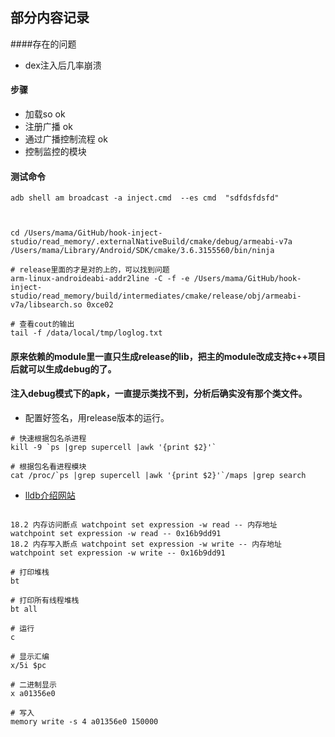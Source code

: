 ## 部分内容记录


####存在的问题
- dex注入后几率崩溃

#### 步骤
- 加载so ok
- 注册广播 ok
- 通过广播控制流程 ok
- 控制监控的模块


#### 测试命令

```
adb shell am broadcast -a inject.cmd  --es cmd  "sdfdsfdsfd"


 
cd /Users/mama/GitHub/hook-inject-studio/read_memory/.externalNativeBuild/cmake/debug/armeabi-v7a
/Users/mama/Library/Android/SDK/cmake/3.6.3155560/bin/ninja

# release里面的才是对的上的，可以找到问题
arm-linux-androideabi-addr2line -C -f -e /Users/mama/GitHub/hook-inject-studio/read_memory/build/intermediates/cmake/release/obj/armeabi-v7a/libsearch.so 0xce02 

# 查看cout的输出
tail -f /data/local/tmp/loglog.txt

```


#### 原来依赖的module里一直只生成release的lib，把主的module改成支持c++项目后就可以生成debug的了。

#### 注入debug模式下的apk，一直提示类找不到，分析后确实没有那个类文件。
- 配置好签名，用release版本的运行。




```
# 快速根据包名杀进程
kill -9 `ps |grep supercell |awk '{print $2}'`

# 根据包名看进程模块
cat /proc/`ps |grep supercell |awk '{print $2}'`/maps |grep search
```


- [lldb介绍网站](http://www.dllhook.com/post/51.html)

```

18.2 内存访问断点 watchpoint set expression -w read -- 内存地址
watchpoint set expression -w read -- 0x16b9dd91
18.2 内存写入断点 watchpoint set expression -w write -- 内存地址
watchpoint set expression -w write -- 0x16b9dd91

# 打印堆栈
bt

# 打印所有线程堆栈
bt all

# 运行
c

# 显示汇编
x/5i $pc

# 二进制显示
x a01356e0

# 写入
memory write -s 4 a01356e0 150000

```

